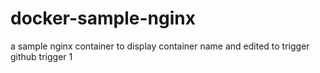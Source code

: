 # docker-sample-nginx
a sample nginx container to display container name and edited to trigger
github trigger 1
